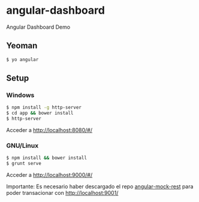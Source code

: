 # angular-dashboard
Angular Dashboard Demo

## Yeoman

```bash
$ yo angular
```

## Setup

### Windows
```bash
$ npm install -g http-server
$ cd app && bower install
$ http-server
```

Acceder a [http://localhost:8080/#/](http://localhost:8080/#/)

### GNU/Linux
```bash
$ npm install && bower install
$ grunt serve
```
Acceder a [http://localhost:9000/#/](http://localhost:9000/#/)

Importante: Es necesario haber descargado el repo [angular-mock-rest](https://github.com/cortezcristian/angular-mock-rest) para poder transacionar con [http://localhost:9001/](http://localhost:9001/proveedores)
